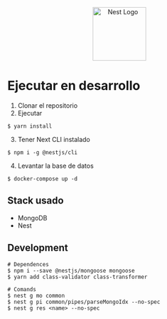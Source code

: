 <p align="center">
  <a href="http://nestjs.com/" target="blank"><img src="https://nestjs.com/img/logo-small.svg" width="120" alt="Nest Logo" /></a>
</p>

# Ejecutar en desarrollo

1. Clonar el repositorio
2. Ejecutar 
```
$ yarn install
```
3. Tener Next CLI instalado
```
$ npm i -g @nestjs/cli
```
4. Levantar la base de datos
```
$ docker-compose up -d
```


## Stack usado
* MongoDB
* Nest


## Development
```
# Dependences
$ npm i --save @nestjs/mongoose mongoose
$ yarn add class-validator class-transformer

# Comands
$ nest g mo common
$ nest g pi common/pipes/parseMongoIdx --no-spec
$ nest g res <name> --no-spec
```